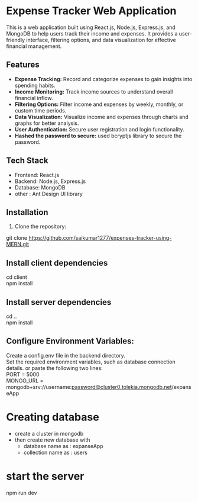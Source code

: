 # Expense Tracker Web Application

This is a web application built using React.js, Node.js, Express.js, and MongoDB to help users track their income and expenses. It provides a user-friendly interface, filtering options, and data visualization for effective financial management.

## Features

- **Expense Tracking:** Record and categorize expenses to gain insights into spending habits.
- **Income Monitoring:** Track income sources to understand overall financial inflow.
- **Filtering Options:** Filter income and expenses by weekly, monthly, or custom time periods.
- **Data Visualization:** Visualize income and expenses through charts and graphs for better analysis.
- **User Authentication:** Secure user registration and login functionality.
- **Hashed the password to secure:** used bcryptjs library to secure the password. 

## Tech Stack

- Frontend: React.js
- Backend: Node.js, Express.js
- Database: MongoDB
- other : Ant Design UI library

## Installation

1. Clone the repository:

git clone https://github.com/saikumar1277/expenses-tracker-using-MERN.git
## Install client dependencies
 cd client <br/>
 npm install

## Install server dependencies
 cd .. <br/>
 npm install

## Configure Environment Variables:
Create a config.env file in the backend directory. <br/>
Set the required environment variables, such as database connection details. or paste the following two lines:<br/>
PORT = 5000 <br/>
MONGO_URL = mongodb+srv://username:password@cluster0.tolekia.mongodb.net/expanseApp


# Creating database
- create a cluster in mongodb
- then create new database with 
    - database name as : expanseApp 
    - collection name as : users

# start the server
npm run dev

